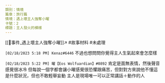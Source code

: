 ```yaml
---
類別：情境
篇章：旅行篇
情境：遇上壞主人強奪小曜
卡號：2
標題：主人發火的模樣
---
```

[[📄事件_遇上壞主人強奪小曜]]↗
#故事材料 #未處理 

`[02/18/2023 5:18 PM] Kenaz#6446`
不過也想問問你覺得主人生氣起來會怎麼樣


`[02/18/2023 5:22 PM] 曜【Eos Wolfuardian】#0892`
肯定是面無表情，然後聲音感覺很冰冷
但每說一個字都會讓小曜感覺很恐懼跟痛苦，但對對方來說他不懂這是什麼狀況，但也不敢輕舉妄動
主人是現場唯一可以正常講話＋動作的人


